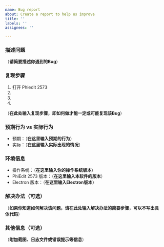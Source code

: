 ```yaml
---
name: Bug report
about: Create a report to help us improve
title: ''
labels: ''
assignees: ''

---
```


### 描述问题
（**请简要描述你遇到的Bug**）

### 复现步骤
1. 打开 Phiedit 2573
2. 
3. 
4. 
（**在此处输入复现步骤，即如何做才能一定或可能复现该Bug**）

### 预期行为 vs 实际行为
- 预期：（**在这里输入预期的行为**）
- 实际：（**在这里输入实际出现的情况**）

### 环境信息
- 操作系统：（**在这里输入你的操作系统版本**）
- PhiEdit 2573 版本：（**在这里输入本软件的版本**）
- Electron 版本：（**在这里输入Electron版本**）

### 解决办法（可选）
（**如果你知道如何解决该问题，请在此处输入解决办法的简要步骤，可以不写出具体代码**）

### 其他信息（可选）
（**附加截图、日志文件或错误提示等信息**）
